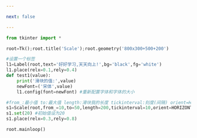 ```yaml
---

next: false

---
```




<BlogInfo id="433" title="24.Scale滑块组件" author="白日梦想猿" pv=0 read_times=0 pre_cost_time="0分26秒" category="GUI编程" tag_list="['GUI编程']" create_time="2020.06.29 12:15:09" update_time="2020.06.29 12:30:06" />

```python
from tkinter import *

root=Tk();root.title('Scale');root.geometry('800x300+500+200')

#设置一个标签
l1=Label(root,text='好好学习,天天向上!',bg='black',fg='white')
l1.place(relx=0.1,rely=0.4)
def test1(value):
    print('滑块的值:',value)
    newFont=('宋体',value)
    l1.config(font=newFont) #重新配置字体和字体的大小

#from_:最小值 to:最大值 length:滑块我的长度 tickinterval:刻度(间隔) orient=HORIZONTAL:让滑动条是水平的(默认是垂直的)
s1=Scale(root,from_=10,to=50,length=200,tickinterval=10,orient=HORIZONTAL,command=test1)
s1.set(20) #初始值设为20
s1.place(relx=0.3,rely=0.8)

root.mainloop()
```



<ActionBox />
